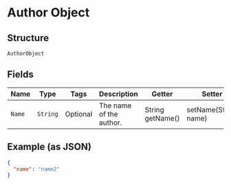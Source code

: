 
# Author Object

## Structure

`AuthorObject`

## Fields

| Name | Type | Tags | Description | Getter | Setter |
|  --- | --- | --- | --- | --- | --- |
| `Name` | `String` | Optional | The name of the author. | String getName() | setName(String name) |

## Example (as JSON)

```json
{
  "name": "name2"
}
```

